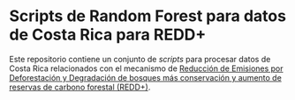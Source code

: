 # Scripts de Random Forest para datos de Costa Rica para REDD+

Este repositorio contiene un conjunto de *scripts* para procesar datos de Costa Rica relacionados con el mecanismo de [Reducción de Emisiones por Deforestación y Degradación de bosques más conservación y aumento de reservas de carbono forestal (REDD+)](https://es.wikipedia.org/wiki/Reducci%C3%B3n_de_las_emisiones_de_la_deforestaci%C3%B3n). 